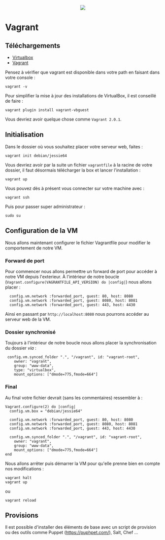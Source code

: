 <div align="center">
    <img src="https://upload.wikimedia.org/wikipedia/commons/thumb/8/87/Vagrant.png/150px-Vagrant.png" >
</div>

# Vagrant

## Téléchargements

* [Virtualbox](https://www.virtualbox.org/wiki/Downloads)
* [Vagrant](https://www.vagrantup.com/downloads.html)

Pensez à vérifier que vagrant est disponible dans votre path en faisant dans votre console :

```
vagrant -v
```

Pour simplifier la mise à jour des installations de VirtualBox, il est conseillé de faire : 

```
vagrant plugin install vagrant-vbguest
```

Vous devriez avoir quelque chose comme `Vagrant 2.0.1`.

## Initialisation

Dans le dossier où vous souhaitez placer votre serveur web, faites :

```
vagrant init debian/jessie64
```

Vous devriez avoir par la suite un fichier `vagrantfile` à la racine de votre dossier,
il faut désormais télécharger la box et lancer l'installation :


```
vagrant up
```

Vous pouvez dès à présent vous connecter sur votre machine avec :

```
vagrant ssh
```

Puis pour passer super administrateur :

```
sudo su
```

## Configuration de la VM

Nous allons maintenant configurer le fichier Vagrantfile pour modifier le comportement de notre VM.

### Forward de port

Pour commencer nous allons permettre un forward de port pour accéder à notre VM depuis l'exterieur.
À l'intérieur de notre boucle (`Vagrant.configure(VAGRANTFILE_API_VERSION) do |config|`) nous allons placer :

```
  config.vm.network :forwarded_port, guest: 80, host: 8080
  config.vm.network :forwarded_port, guest: 8080, host: 8081
  config.vm.network :forwarded_port, guest: 443, host: 4430
```

Ainsi en passant par `http://localhost:8080` nous pourrons accéder au serveur web de la VM.

### Dossier synchronisé

Toujours à l'intérieur de notre boucle nous allons placer la synchronisation du dossier _via_ :

```
 config.vm.synced_folder ".", "/vagrant", id: "vagrant-root",
    owner: "vagrant",
    group: "www-data",
    type: "virtualbox",
    mount_options: ["dmode=775,fmode=664"]
```

### Final

Au final votre fichier devrait (sans les commentaires) ressembler à :


```
Vagrant.configure(2) do |config|
  config.vm.box = "debian/jessie64"

  config.vm.network :forwarded_port, guest: 80, host: 8080
  config.vm.network :forwarded_port, guest: 8080, host: 8081
  config.vm.network :forwarded_port, guest: 443, host: 4430

  config.vm.synced_folder ".", "/vagrant", id: "vagrant-root",
    owner: "vagrant",
    group: "www-data",
    mount_options: ["dmode=775,fmode=664"]
end
```

Nous allons arrêter puis démarrer la VM pour qu'elle prenne bien en compte nos modifications :

```
vagrant halt
vagrant up
```

ou

```
vagrant reload
```


## Provisions

Il est possible d'installer des éléments de base avec un script de provision ou des outils comme Puppet (https://puphpet.com/), Salt, Chef ...
